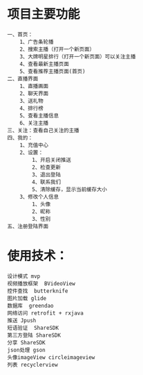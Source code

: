 # 项目主要功能
    一、首页：
        1、广告条轮播
        2、搜索主播（打开一个新页面）
        3、大牌明星排行（打开一个新页面）可以关注主播
	    4、查看最新主播页面
        5、查看推荐主播页面(首页)
    二、直播界面
	    1、直播画面
	    2、聊天界面
	    3、送礼物
	    4、排行榜
	    5、查看主播信息
	    6、关注主播
    三、关注：查看自己关注的主播
    四、我的：
	    1、充值中心
	    2、设置：
	        1、开启关闭推送
	        2、检查更新
	        3、退出登陆
	        4、联系我们
	        5、清除缓存，显示当前缓存大小
	    3、修改个人信息
	        1、头像
	        2、昵称
	        3、性别
    五、注册登陆界面

# 使用技术：
    设计模式 mvp
    视频播放框架  BVideoView
    控件查找  butterknife
    图片加载 glide
    数据库  greendao
    网络访问 retrofit + rxjava
    推送 Jpush
    短语验证  ShareSDK
    第三方登陆 ShareSDK
    分享 ShareSDK
    json处理 gson
    头像imageView circleimageview
    列表 recyclerview

